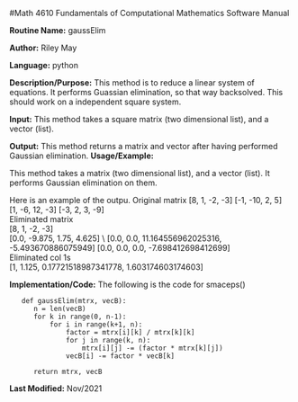 #Math 4610 Fundamentals of Computational Mathematics Software Manual 

**Routine Name:**           gaussElim 

**Author:** Riley May

**Language:** python

**Description/Purpose:** This method is to reduce a linear system of equations. It performs Guassian elimination,
so that way backsolved. This should work on a independent square system. 

**Input:** This method takes a square matrix (two dimensional list), and a vector (list). 

**Output:** This method returns a matrix and vector after having performed Gaussian elimination. 
**Usage/Example:**

This method takes a matrix (two dimensional list), and a vector (list). It performs Gaussian elimination on them. 

Here is an example of the outpu. 
Original matrix 
[8, 1, -2, -3]
[-1, -10, 2, 5]    
[1, -6, 12, -3]
[-3, 2, 3, -9]   
Eliminated matrix  \
[8, 1, -2, -3]        
[0.0, -9.875, 1.75, 4.625] \\
[0.0, 0.0, 11.164556962025316, -5.493670886075949]
[0.0, 0.0, 0.0, -7.698412698412699]          
Eliminated col 1s                      
[1, 1.125, 0.17721518987341778, 1.603174603174603]  


**Implementation/Code:** The following is the code for smaceps()
      
       def gaussElim(mtrx, vecB):
          n = len(vecB)
          for k in range(0, n-1):
              for i in range(k+1, n):
                  factor = mtrx[i][k] / mtrx[k][k]
                  for j in range(k, n):
                      mtrx[i][j] -= (factor * mtrx[k][j]) 
                  vecB[i] -= factor * vecB[k]
          
          return mtrx, vecB

**Last Modified:** Nov/2021
